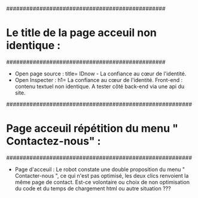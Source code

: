 ################################################
# Le title de la page acceuil non identique  : #
################################################

- Open page source : title= IDnow - La confiance au cœur de l'identité.
- Open Inspecter :  h1= La confiance au cœur de l'identité.
Front-end : contenu textuel non identique.
A tester côté back-end via une api du site.  

########################################################
# Page acceuil répétition du menu " Contactez-nous"  : #
########################################################

- Page d'acceuil : Le robot constate une double proposition du menu " Contacter-nous ", ce qui n'est pas optimisé, les deux clics renvoient la même page de contact.
Est-ce volontaire ou choix de non optimisation du code et du temps de chargement html ou autre situation ??? 


